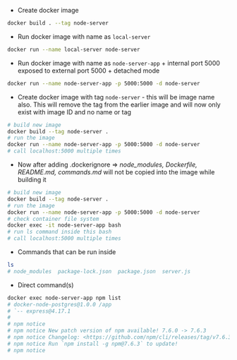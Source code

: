 
- Create docker image  
```bash
docker build . --tag node-server
```

- Run docker image with name as `local-server`
```bash
docker run --name local-server node-server
```

- Run docker image with name as `node-server-app` + internal port 5000 exposed to external port 5000 + detached mode
```bash
docker run --name node-server-app -p 5000:5000 -d node-server
```

- Create docker image with tag `node-server` - this will be image name also. This will remove the tag from the earlier image and will now only exist with image ID and no name or tag
```bash
# build new image
docker build --tag node-server .
# run the image
docker run --name node-server-app -p 5000:5000 -d node-server
# call localhost:5000 multiple times
```

- Now after adding .dockerignore => _node_modules, Dockerfile, README.md, commands.md_ will not be copied into the image while building it
```bash
# build new image
docker build --tag node-server .
# run the image
docker run --name node-server-app -p 5000:5000 -d node-server
# check container file system
docker exec -it node-server-app bash
# run ls command inside this bash
# call localhost:5000 multiple times
```

- Commands that can be run inside
```bash
ls 
# node_modules  package-lock.json  package.json  server.js
```

- Direct command(s)
```bash
docker exec node-server-app npm list
# docker-node-postgres@1.0.0 /app
# `-- express@4.17.1
# 
# npm notice
# npm notice New patch version of npm available! 7.6.0 -> 7.6.3
# npm notice Changelog: <https://github.com/npm/cli/releases/tag/v7.6.3>
# npm notice Run `npm install -g npm@7.6.3` to update!
# npm notice
```
